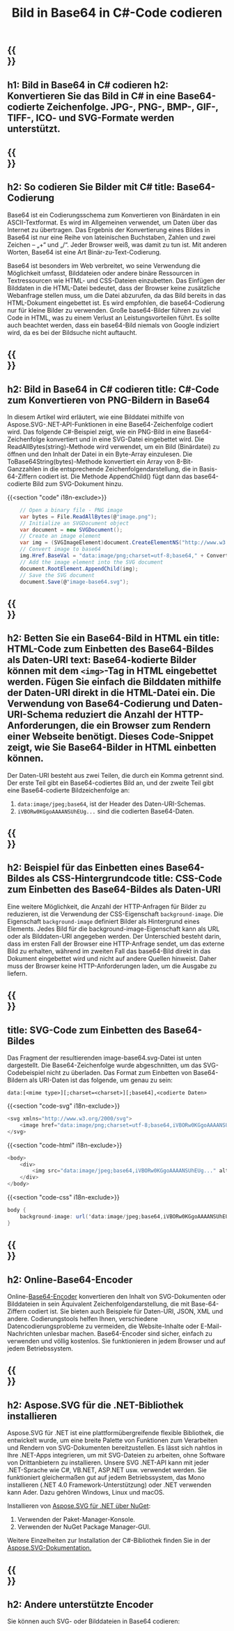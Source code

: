 ﻿---
translation: true
template: /templates/_template-encoder.md
title: Bild in Base64 in C#-Code codieren
url: /net/base64-encoder/
description: Konvertieren Sie das Bild in C# in Base64. Verwenden Sie als Daten-URIs codierte Base64-Bilder, um sie in HTML, CSS oder JSON einzubetten.
---

{{<section banner>}}
---
h1: Bild in Base64 in C# codieren
h2: Konvertieren Sie das Bild in C# in eine Base64-codierte Zeichenfolge. JPG-, PNG-, BMP-, GIF-, TIFF-, ICO- und SVG-Formate werden unterstützt.
---

{{<section base64>}}
---
h2: So codieren Sie Bilder mit C#
title: Base64-Codierung
---

Base64 ist ein Codierungsschema zum Konvertieren von Binärdaten in ein ASCII-Textformat. Es wird im Allgemeinen verwendet, um Daten über das Internet zu übertragen. Das Ergebnis der Konvertierung eines Bildes in Base64 ist nur eine Reihe von lateinischen Buchstaben, Zahlen und zwei Zeichen – „+“ und „/“. Jeder Browser weiß, was damit zu tun ist. Mit anderen Worten, Base64 ist eine Art Binär-zu-Text-Codierung.

 Base64 ist besonders im Web verbreitet, wo seine Verwendung die Möglichkeit umfasst, Bilddateien oder andere binäre Ressourcen in Textressourcen wie HTML- und CSS-Dateien einzubetten. Das Einfügen der Bilddaten in die HTML-Datei bedeutet, dass der Browser keine zusätzliche Webanfrage stellen muss, um die Datei abzurufen, da das Bild bereits in das HTML-Dokument eingebettet ist. Es wird empfohlen, die base64-Codierung nur für kleine Bilder zu verwenden. Große base64-Bilder führen zu viel Code in HTML, was zu einem Verlust an Leistungsvorteilen führt. Es sollte auch beachtet werden, dass ein base64-Bild niemals von Google indiziert wird, da es bei der Bildsuche nicht auftaucht.

{{<section demos>}}
---
h2: Bild in Base64 in C# codieren
title: C#-Code zum Konvertieren von PNG-Bildern in Base64
---

In diesem Artikel wird erläutert, wie eine Bilddatei mithilfe von Aspose.SVG-.NET-API-Funktionen in eine Base64-Zeichenfolge codiert wird. Das folgende C#-Beispiel zeigt, wie ein PNG-Bild in eine Base64-Zeichenfolge konvertiert und in eine SVG-Datei eingebettet wird. Die ReadAllBytes(string)-Methode wird verwendet, um ein Bild (Binärdatei) zu öffnen und den Inhalt der Datei in ein Byte-Array einzulesen. Die ToBase64String(bytes)-Methode konvertiert ein Array von 8-Bit-Ganzzahlen in die entsprechende Zeichenfolgendarstellung, die in Basis-64-Ziffern codiert ist. Die Methode AppendChild() fügt dann das base64-codierte Bild zum SVG-Dokument hinzu.

{{<section "code" i18n-exclude>}}

```cs
    // Open a binary file - PNG image
    var bytes = File.ReadAllBytes(@"image.png");
    // Initialize an SVGDocument object
    var document = new SVGDocument();
    // Create an image element
    var img = (SVGImageElement)document.CreateElementNS("http://www.w3.org/2000/svg", "image");
    // Convert image to base64
    img.Href.BaseVal = "data:image/png;charset=utf-8;base64," + Convert.ToBase64String(bytes);
    // Add the image element into the SVG document
    document.RootElement.AppendChild(img);
    // Save the SVG document
    document.Save(@"image-base64.svg");
```

{{<section html>}}
---
h2: Betten Sie ein Base64-Bild in HTML ein
title: HTML-Code zum Einbetten des Base64-Bildes als Daten-URI
text: Base64-kodierte Bilder können mit dem `<img>`-Tag in HTML eingebettet werden. Fügen Sie einfach die Bilddaten mithilfe der Daten-URI direkt in die HTML-Datei ein. Die Verwendung von Base64-Codierung und Daten-URI-Schema reduziert die Anzahl der HTTP-Anforderungen, die ein Browser zum Rendern einer Webseite benötigt. Dieses Code-Snippet zeigt, wie Sie Base64-Bilder in HTML einbetten können.
---

Der Daten-URI besteht aus zwei Teilen, die durch ein Komma getrennt sind. Der erste Teil gibt ein Base64-codiertes Bild an, und der zweite Teil gibt eine Base64-codierte Bildzeichenfolge an:
1. `data:image/jpeg;base64`, ist der Header des Daten-URI-Schemas.
1. `iVBORw0KGgoAAAANSUhEUg...` sind die codierten Base64-Daten.

{{<section css>}}
---
h2: Beispiel für das Einbetten eines Base64-Bildes als CSS-Hintergrundcode
title: CSS-Code zum Einbetten des Base64-Bildes als Daten-URI
---

Eine weitere Möglichkeit, die Anzahl der HTTP-Anfragen für Bilder zu reduzieren, ist die Verwendung der CSS-Eigenschaft `background-image`. Die Eigenschaft `background-image` definiert Bilder als Hintergrund eines Elements. Jedes Bild für die background-image-Eigenschaft kann als URL oder als Bilddaten-URI angegeben werden. Der Unterschied besteht darin, dass im ersten Fall der Browser eine HTTP-Anfrage sendet, um das externe Bild zu erhalten, während im zweiten Fall das base64-Bild direkt in das Dokument eingebettet wird und nicht auf andere Quellen hinweist. Daher muss der Browser keine HTTP-Anforderungen laden, um die Ausgabe zu liefern.

{{<section svg>}}
---
title: SVG-Code zum Einbetten des Base64-Bildes
---

Das Fragment der resultierenden image-base64.svg-Datei ist unten dargestellt. Die Base64-Zeichenfolge wurde abgeschnitten, um das SVG-Codebeispiel nicht zu überladen. Das Format zum Einbetten von Base64-Bildern als URI-Daten ist das folgende, um genau zu sein:

`data:[<mime type>][;charset=<charset>][;base64],<codierte Daten>`


{{<section "code-svg" i18n-exclude>}}

```cs
<svg xmlns="http://www.w3.org/2000/svg">
	<image href="data:image/png;charset=utf-8;base64,iVBORw0KGgoAAAANSUhEUg..." alt="Red border"/>
</svg>
```

{{<section "code-html" i18n-exclude>}}

```cs
<body>
    <div>
        <img src="data:image/jpeg;base64,iVBORw0KGgoAAAANSUhEUg..." alt="Red border">
    </div>
</body>
```

{{<section "code-css" i18n-exclude>}}

```cs
body {
    background-image: url('data:image/jpeg;base64,iVBORw0KGgoAAAANSUhEUg...');
}
```

{{<section encoder-online>}}
---
h2: Online-Base64-Encoder
---

Online-<a href="https://products.aspose.app/svg/{{lang}}/encoding" target="_blank">Base64-Encoder</a> konvertieren den Inhalt von SVG-Dokumenten oder Bilddateien in sein Äquivalent Zeichenfolgendarstellung, die mit Base-64-Ziffern codiert ist. Sie bieten auch Beispiele für Daten-URI, JSON, XML und andere. Codierungstools helfen Ihnen, verschiedene Datencodierungsprobleme zu vermeiden, die Website-Inhalte oder E-Mail-Nachrichten unlesbar machen. Base64-Encoder sind sicher, einfach zu verwenden und völlig kostenlos. Sie funktionieren in jedem Browser und auf jedem Betriebssystem.

{{<section installing>}}
---
h2: Aspose.SVG für die .NET-Bibliothek installieren
---

Aspose.SVG für .NET ist eine plattformübergreifende flexible Bibliothek, die entwickelt wurde, um eine breite Palette von Funktionen zum Verarbeiten und Rendern von SVG-Dokumenten bereitzustellen. Es lässt sich nahtlos in Ihre .NET-Apps integrieren, um mit SVG-Dateien zu arbeiten, ohne Software von Drittanbietern zu installieren. Unsere SVG .NET-API kann mit jeder .NET-Sprache wie C#, VB.NET, ASP.NET usw. verwendet werden. Sie funktioniert gleichermaßen gut auf jedem Betriebssystem, das Mono installieren (.NET 4.0 Framework-Unterstützung) oder .NET verwenden kann Ader. Dazu gehören Windows, Linux und macOS.

Installieren von <a href="https://www.nuget.org/packages/Aspose.SVG" target="_blank">Aspose.SVG für .NET über NuGet</a>:
1. Verwenden der Paket-Manager-Konsole.
1. Verwenden der NuGet Package Manager-GUI.

Weitere Einzelheiten zur Installation der C#-Bibliothek finden Sie in der [Aspose.SVG-Dokumentation.](https://docs.aspose.com/svg/net/getting-started/installation/)

{{<section other-encoders>}}
---
h2: Andere unterstützte Encoder
---

Sie können auch SVG- oder Bilddateien in Base64 codieren: